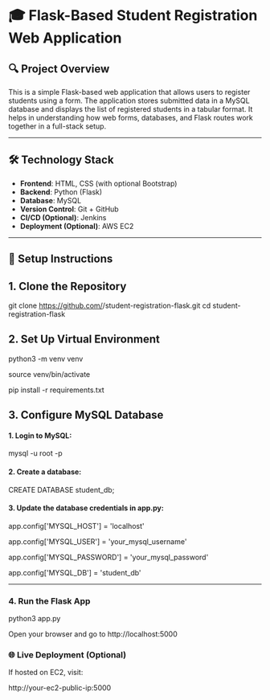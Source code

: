 # 🎓 Flask-Based Student Registration Web Application

## 🔍 Project Overview

This is a simple Flask-based web application that allows users to register students using a form. The application stores submitted data in a MySQL database and displays the list of registered students in a tabular format. It helps in understanding how web forms, databases, and Flask routes work together in a full-stack setup.

------

## 🛠️ Technology Stack

- **Frontend**: HTML, CSS (with optional Bootstrap)
- **Backend**: Python (Flask)
- **Database**: MySQL
- **Version Control**: Git + GitHub
- **CI/CD (Optional)**: Jenkins
- **Deployment (Optional)**: AWS EC2

---

## 🚀 Setup Instructions

## 1. Clone the Repository

git clone https://github.com/<your-username>/student-registration-flask.git
cd student-registration-flask



## 2. Set Up Virtual Environment

python3 -m venv venv

source venv/bin/activate

pip install -r requirements.txt



## 3. Configure MySQL Database

#### 1. Login to MySQL:
   mysql -u root -p
   
#### 2. Create a database:
CREATE DATABASE student_db;


#### 3. Update the database credentials in app.py:
app.config['MYSQL_HOST'] = 'localhost'

app.config['MYSQL_USER'] = 'your_mysql_username'

app.config['MYSQL_PASSWORD'] = 'your_mysql_password'

app.config['MYSQL_DB'] = 'student_db'

---

### 4. Run the Flask App
python3 app.py

Open your browser and go to http://localhost:5000

### 🌐 Live Deployment (Optional)

If hosted on EC2, visit:

http://your-ec2-public-ip:5000






